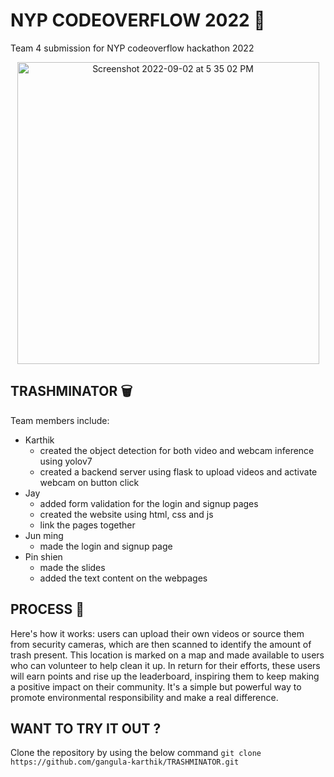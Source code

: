 # NYP CODEOVERFLOW 2022 🚀
Team 4 submission for NYP codeoverflow hackathon 2022

<p align="center">
  <img width="483" alt="Screenshot 2022-09-02 at 5 35 02 PM" src="https://user-images.githubusercontent.com/56480632/188110844-4984c133-4041-420f-9974-5df57ec24229.png">
</p>


## TRASHMINATOR 🗑
Team members include: 
 - Karthik
   - created the object detection for both video and webcam inference using yolov7 
   - created a backend server using flask to upload videos and activate webcam on button click
 - Jay 
   - added form validation for the login and signup pages
   - created the website using html, css and js
   - link the pages together
 - Jun ming 
   - made the login and signup page
 - Pin shien 
   - made the slides
   - added the text content on the webpages
   
   
## PROCESS 🤔
Here's how it works: users can upload their own videos or source them from security cameras, which are then scanned to identify the amount of trash present. This location is marked on a map and made available to users who can volunteer to help clean it up. In return for their efforts, these users will earn points and rise up the leaderboard, inspiring them to keep making a positive impact on their community. It's a simple but powerful way to promote environmental responsibility and make a real difference.

## WANT TO TRY IT OUT ?
Clone the repository by using the below command
```git clone https://github.com/gangula-karthik/TRASHMINATOR.git```
